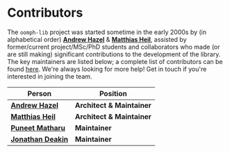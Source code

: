 # Contributors

The `oomph-lib` project was started sometime in the early 2000s by (in alphabetical order)
[**Andrew Hazel**](https://github.com/alhazel) &
[**Matthias Heil**](https://github.com/MatthiasHeilManchester), assisted by
former/current project/MSc/PhD students and collaborators who made (or are still
making) significant contributions to the development of the library. The key maintainers are
listed below; a complete list of contributors can be found [here](https://oomph-lib.github.io/oomph-lib/doc/people/html/index.html).
We're always looking for more help! Get in touch if you're interested in joining the team.

Person                              | Position
------------------------------------|-------------------------------------------------------------------------------------------------------------
[**Andrew Hazel**](https://github.com/alhazel) | **Architect & Maintainer**
[**Matthias Heil**](https://github.com/MatthiasHeilManchester)  | **Architect & Maintainer**
[**Puneet Matharu**](https://github.com/PuneetMatharu) | **Maintainer**
[**Jonathan Deakin**](https://github.com/jondea) | **Maintainer**
